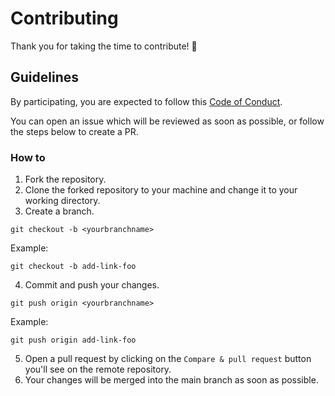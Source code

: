 # Contributing

Thank you for taking the time to contribute! :tada:

## Guidelines

By participating, you are expected to follow this [Code of Conduct](CODE_OF_CONDUCT.md).

You can open an issue which will be reviewed as soon as possible, or follow the steps below to create a PR.

### How to

1. Fork the repository.
2. Clone the forked repository to your machine and change it to your working directory.
3. Create a branch.

```console
git checkout -b <yourbranchname>
```

Example:
```console
git checkout -b add-link-foo
```

4. Commit and push your changes.

```console
git push origin <yourbranchname>
```

Example:
```console
git push origin add-link-foo
```

5. Open a pull request by clicking on the `Compare & pull request` button you'll see on the remote repository.
6. Your changes will be merged into the main branch as soon as possible.
